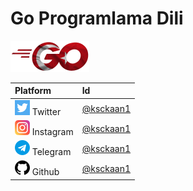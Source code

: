 # Go Programlama Dili

![Image by Kaan Ku&#x15F;cu](.gitbook/assets/golangtrsitelogo.png)

| Platform | Id |
| :--- | :--- |
| ![](.gitbook/assets/twitter.png) Twitter | [@ksckaan1](https://twitter.com/ksckaan1) |
| ![](.gitbook/assets/instagram-sketched.png) Instagram | [@ksckaan1](https://instagram.com/ksckaan1) |
| ![](.gitbook/assets/telegram.png) Telegram | [@ksckaan1](https://t.me/ksckaan1) |
| ![](.gitbook/assets/github-image.png) Github | [@ksckaan1](https://github.com/ksckaan1) |

